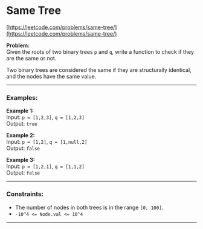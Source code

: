 # Same Tree
[https://leetcode.com/problems/same-tree/](https://leetcode.com/problems/same-tree/)

**Problem:**  
Given the roots of two binary trees `p` and `q`, write a function to check if they are the same or not.

Two binary trees are considered the same if they are structurally identical, and the nodes have the same value.

---

### Examples:

**Example 1:**  
Input: `p = [1,2,3]`, `q = [1,2,3]`  
Output: `true`

**Example 2:**  
Input: `p = [1,2]`, `q = [1,null,2]`  
Output: `false`

**Example 3:**  
Input: `p = [1,2,1]`, `q = [1,1,2]`  
Output: `false`

---

### Constraints:

- The number of nodes in both trees is in the range `[0, 100]`.
- `-10^4 <= Node.val <= 10^4`

---

